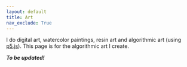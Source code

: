```yaml
---
layout: default
title: Art
nav_exclude: True
---
```

I do digital art, watercolor paintings, resin art and algorithmic art (using [p5.js](https://p5js.org/)). This page is for the algorithmic art I create.

**_To be updated!_**
